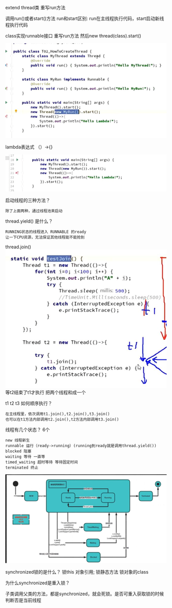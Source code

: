 

extend thread类 重写run方法

调用run()或者start()方法
run和start区别:
run在主线程执行代码，start启动新线程执行代码

class实现runnable接口 重写run方法
然后new thread(class).start()

![img_14.png](img_14.png)

lambda表达式 （）->{}

![img_15.png](img_15.png)

启动线程的三种方法？

    除了上面两种，通过线程池来启动

thread.yield() 是什么？

    RUNNING状态的线程进入 RUNNABLE 的ready
    让一下CPU资源，无法保证其他线程能不能抢到

thread.join()
![img_16.png](img_16.png)
等t2结束了t1才执行 把两个线程和成一个

t1 t2 t3 如何顺序执行？ 

    在主线程里，依次调用t1.join(),t2.join(),t3.join()
    也可以在t1方法内部调用t2.join(),t2方法内部调用t3.join()

线程有几个状态？ 6个

    new 线程新生
    runnable 运行（ready->running）(running到ready就是调用thread.yield())
    blocked 阻塞
    waiting 等待 一直等
    timed_waiting 超时等待 等待固定时间
    terminated 终止

![img_17.png](img_17.png)

synchronized锁的是什么？
锁this 对象引用; 锁静态方法 锁对象的class

为什么synchronized是重入锁？

子类调用父类的方法，都是synchronized，就会死锁。是否可重入获取锁的时候判断否是当前线程


